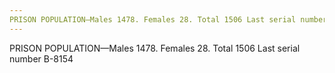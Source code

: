 ```yaml
---
PRISON POPULATION—Males 1478. Females 28. Total 1506 Last serial number B-8154
---
```


PRISON POPULATION—Males 1478. Females 28. Total 1506 Last serial number B-8154